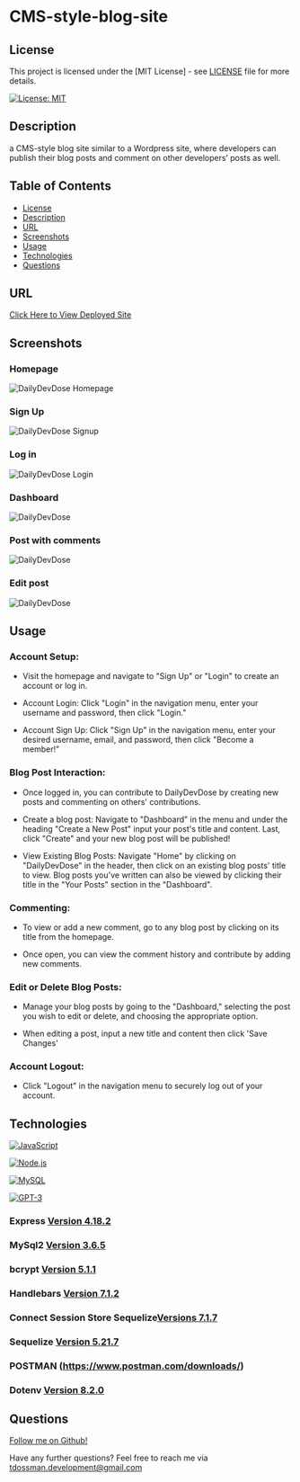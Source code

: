 # CMS-style-blog-site

## License

This project is licensed under the [MIT License] - see [LICENSE](LICENSE) file for more details.

[![License: MIT](https://img.shields.io/badge/License-MIT-yellow.svg)](https://opensource.org/licenses/MIT)

## Description

a CMS-style blog site similar to a Wordpress site, where developers can publish their blog posts and comment on other developers’ posts as well.

## Table of Contents

- [License](#license)
- [Description](#description)
- [URL](#URL)
- [Screenshots](#screenshots)
- [Usage](#usage)
- [Technologies](#technologies)
- [Questions](#questions)

## URL

[Click Here to View Deployed Site](https://daily-dev-dose-6efece3cf6b2.herokuapp.com/)

## Screenshots

### Homepage

![DailyDevDose Homepage](./public/media/DailyDevDose_homepage.png)

### Sign Up 

![DailyDevDose Signup](./public/media/DailyDevDose_signup.png)

### Log in

![DailyDevDose Login](./public/media/DailyDevDose_login.png)

### Dashboard

![DailyDevDose](./public/media/DailyDevDose_dashboard.png)

### Post with comments

![DailyDevDose](./public/media/DailyDevDose_post.png)

### Edit post

![DailyDevDose](./public/media/DailyDevDose_edit_post.png)

## Usage

### Account Setup:

- Visit the homepage and navigate to "Sign Up" or "Login" to create an account or log in.

- Account Login: Click "Login" in the navigation menu, enter your username and password, then click "Login."

- Account Sign Up: Click "Sign Up" in the navigation menu, enter your desired username, email, and password, then click "Become a member!"

### Blog Post Interaction:

- Once logged in, you can contribute to DailyDevDose by creating new posts and commenting on others' contributions.

- Create a blog post: Navigate to "Dashboard" in the menu and under the heading "Create a New Post" input your post's title and content.  Last, click "Create" and your new blog post will be published!

- View Existing Blog Posts: Navigate "Home" by clicking on "DailyDevDose" in the header, then click on an existing blog posts' title to view.  Blog posts you've written can also be viewed by clicking their title in the "Your Posts" section in the "Dashboard".

### Commenting:

- To view or add a new comment, go to any blog post by clicking on its title from the homepage.

- Once open, you can view the comment history and contribute by adding new comments.

### Edit or Delete Blog Posts:

- Manage your blog posts by going to the "Dashboard," selecting the post you wish to edit or delete, and choosing the appropriate option.

- When editing a post, input a new title and content then click 'Save Changes'

### Account Logout:

- Click "Logout" in the navigation menu to securely log out of your account.

## Technologies

[![JavaScript](https://img.shields.io/badge/JavaScript-ES6-yellow?style=for-the-badge&logo=javascript)](https://developer.mozilla.org/en-US/docs/Web/JavaScript)

[![Node.js](https://img.shields.io/badge/Node.js-43853D?style=for-the-badge&logo=node.js&logoColor=white)](https://nodejs.org/)

[![MySQL](https://img.shields.io/badge/MySQL-8.0-blue.svg)](https://www.mysql.com/)


[![GPT-3](https://img.shields.io/badge/GPT--3-4B0082?style=for-the-badge)](https://www.openai.com/)

### Express [Version 4.18.2](https://expressjs.com/)

### MySql2 [Version 3.6.5](https://www.npmjs.com/package/mysql2)

### bcrypt [Version 5.1.1](https://www.npmjs.com/package/bcrypt)

### Handlebars [Version 7.1.2](https://www.npmjs.com/package/express-handlebars)

### Connect Session Store Sequelize[Versions 7.1.7](https://www.npmjs.com/package/connect-session-sequelize)

### Sequelize [Version 5.21.7](https://sequelize.org/)

### POSTMAN (https://www.postman.com/downloads/)

### Dotenv [Version 8.2.0](https://www.npmjs.com/package/dotenv)

## Questions

[Follow me on Github!](https://github.com/Dossman-thomas)

Have any further questions? Feel free to reach me via tdossman.development@gmail.com
